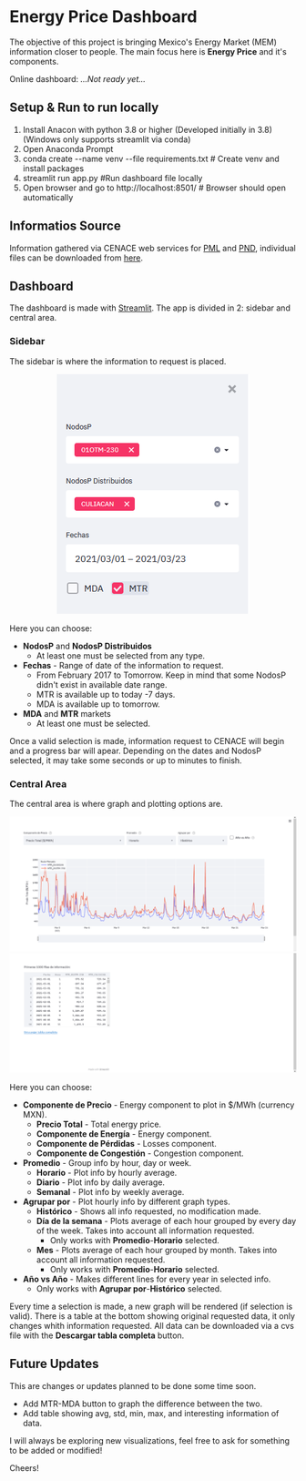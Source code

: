 # Energy Price Dashboard

The objective of this project is bringing Mexico's Energy Market  (MEM) information closer to people. The main focus here is **Energy Price** and it's components.

Online dashboard:    *...Not ready yet...*

## Setup & Run to run locally
1. Install Anacon with python 3.8 or higher (Developed initially in 3.8) (Windows only supports streamlit via conda)
2. Open Anaconda Prompt
2. conda create --name venv --file requirements.txt # Create venv and install packages
3. streamlit run app.py #Run dashboard file locally
4. Open browser and go to http://localhost:8501/ # Browser should open automatically

## Informatios Source
Information gathered via CENACE web services for [PML](https://www.cenace.gob.mx/DocsMEM/2020-01-14%20Manual%20T%C3%A9cnico%20SW-PML.pdf) and [PND](https://www.cenace.gob.mx/DocsMEM/2020-01-14%20Manual%20T%C3%A9cnico%20SW-PEND.pdf), individual files can be downloaded from [here](https://www.cenace.gob.mx/Paginas/SIM/Reportes/PreciosEnergiaSisMEM.aspx).


## Dashboard
The dashboard is made with [Streamlit](https://streamlit.io/). 
The app is divided in 2: sidebar and central area.

### Sidebar
The sidebar is where the information to request is placed.

<p align="center">
  <img src=./images/sidebar.png/>
</p>

Here you can choose:
* **NodosP** and **NodosP Distribuidos** 
    * At least one must be selected from any type.
* **Fechas** - Range of date of the information to request. 
    * From February 2017 to Tomorrow. Keep in mind that some NodosP didn't exist in available date range.
    * MTR is available up to today -7 days.
    * MDA is available up to tomorrow.
* **MDA** and **MTR** markets
    * At least one must be selected.

Once a valid selection is made, information request to CENACE will begin and a progress bar will apear. Depending on the dates and NodosP selected, it may take some seconds or up to minutes to finish.

### Central Area
The central area is where graph and plotting options are.

<p align="center">
  <img src=./images/central_top.png/>
  <img src=./images/central_down.png/>
</p>

Here you can choose:
* **Componente de Precio** - Energy component to plot in $/MWh (currency MXN).
    * **Precio Total** - Total energy price.
    * **Componente de Energía** - Energy component.
    * **Componente de Pérdidas** - Losses component.
    * **Componente de Congestión** - Congestion component.
* **Promedio** - Group info by hour, day or week.
    * **Horario** - Plot info by hourly average.
    * **Diario** - Plot info by daily average.
    * **Semanal** - Plot info by weekly average.
* **Agrupar por** - Plot hourly info by different graph types.
    * **Histórico** - Shows all info requested, no modification made.
    * **Día de la semana** - Plots average of each hour grouped by every day of the week. Takes into account all information requested.
        * Only works with **Promedio**-**Horario** selected.
    * **Mes** - Plots average of each hour grouped by month. Takes into account all information requested.
        * Only works with **Promedio**-**Horario** selected.
* **Año vs Año** - Makes different lines for every year in selected info.
    * Only works with **Agrupar por**-**Histórico** selected.

Every time a selection is made, a new graph will be rendered (if selection is valid).
There is a table at the bottom showing original requested data, it only changes whith information requested.
All data can be downloaded via a cvs file with the **Descargar tabla completa** button.

## Future Updates
This are changes or updates planned to be done some time soon.
* Add MTR-MDA button to graph the difference between the two.
* Add table showing avg, std, min, max, and interesting information of data.

I will always be exploring new visualizations, feel free to ask for something to be added or modified!

Cheers!